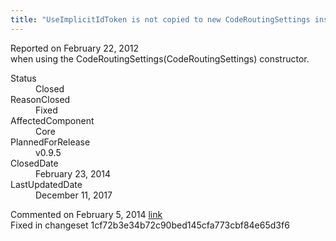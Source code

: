 ```yaml
---
title: "UseImplicitIdToken is not copied to new CodeRoutingSettings instance #746"
---
```

<div class="issue-report">
   <div class="issue-header">Reported on 
      <time datetime="2012-02-22T19:01:18.947-08:00" title="2012-02-22T19:01:18.947-08:00">February 22, 2012</time>
   </div>
   <div class="issue-message" markdown="1">when using the CodeRoutingSettings(CodeRoutingSettings) constructor.
      
   </div>
   <div class="issue-footer">
      <dl>
         <dt>Status</dt>
         <dd>Closed</dd>
         <dt>ReasonClosed</dt>
         <dd>Fixed</dd>
         <dt>AffectedComponent</dt>
         <dd>Core</dd>
         <dt>PlannedForRelease</dt>
         <dd>v0.9.5</dd>
         <dt>ClosedDate</dt>
         <dd>
            <time datetime="2014-02-23T19:03:37.993-08:00" title="2014-02-23T19:03:37.993-08:00">February 23, 2014</time>
         </dd>
         <dt>LastUpdatedDate</dt>
         <dd>
            <time datetime="2017-12-11T02:15:56.247-08:00" title="2017-12-11T02:15:56.247-08:00">December 11, 2017</time>
         </dd>
      </dl>
   </div>
</div>
<div id="post132731" class="issue-comment">
   <div class="issue-header">Commented on 
      <time datetime="2014-02-05T11:42:29.807-08:00" title="2014-02-05T11:42:29.807-08:00">February 5, 2014</time> <a href="#post132731" class="post-link">link</a></div>
   <div class="issue-message" markdown="1">Fixed in changeset 1cf72b3e34b72c90bed145cfa773cbf84e65d3f6
      
   </div>
</div>